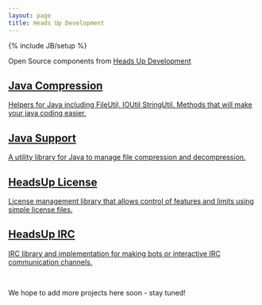 ```yaml
---
layout: page
title: Heads Up Development
---
```

{% include JB/setup %}

Open Source components from [Heads Up Development](http://headsupdev.com/)

<div class="boxrow">
  <a href="http://headsupdev.org/java-support/">
    <div class="box left">
      <h2>Java Compression</h2>
      <p>Helpers for Java including FileUtil, IOUtil StringUtil. Methods that will make your java coding easier.</p>
    </div>
  </a>
   
  <a href="http://headsupdev.org/java-compression/">
    <div class="box center">
      <h2>Java Support</h2>
      <p>A utility library for Java to manage file compression and decompression.</p>
    </div>
  </a>

  <a href="http://headsupdev.org/license/">
    <div class="box right">
      <h2>HeadsUp License</h2>
      <p>License management library that allows control of features and limits using simple license files.</p>
    </div>
  </a>
</div>

<div class="boxrow">
  <a href="http://headsupdev.org/irc/">
    <div class="box left">
      <h2>HeadsUp IRC</h2>
      <p>IRC library and implementation for making bots or interactive IRC communication channels.</p>
    </div>
  </a>

  <!-- add more boxes here -->
</div>
<div style="width: 100%; clear:both">&nbsp;</div>

We hope to add more projects here soon - stay tuned!
